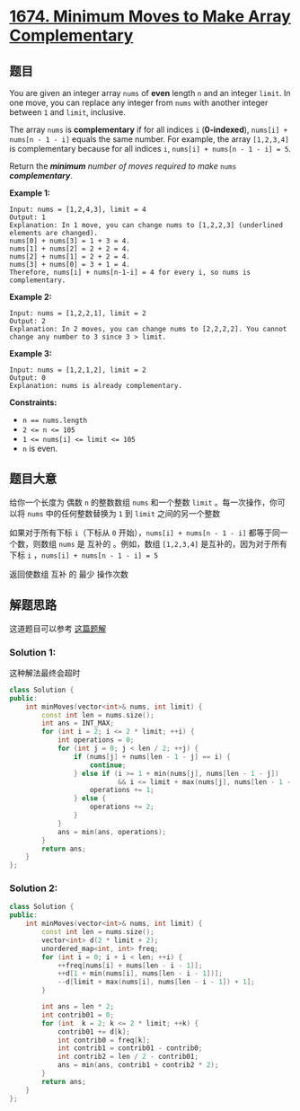# [1674. Minimum Moves to Make Array Complementary](https://leetcode.com/problems/minimum-moves-to-make-array-complementary/)

## 题目

You are given an integer array `nums` of **even** length `n` and an integer `limit`. In one move, you can replace any integer from `nums` with another integer between `1` and `limit`, inclusive.

The array `nums` is **complementary** if for all indices `i` (**0-indexed**), `nums[i] + nums[n - 1 - i]` equals the same number. For example, the array `[1,2,3,4]` is complementary because for all indices `i`, `nums[i] + nums[n - 1 - i] = 5`.

Return the ***minimum** number of moves required to make* `nums` ***complementary***.

 

**Example 1:**

```
Input: nums = [1,2,4,3], limit = 4
Output: 1
Explanation: In 1 move, you can change nums to [1,2,2,3] (underlined elements are changed).
nums[0] + nums[3] = 1 + 3 = 4.
nums[1] + nums[2] = 2 + 2 = 4.
nums[2] + nums[1] = 2 + 2 = 4.
nums[3] + nums[0] = 3 + 1 = 4.
Therefore, nums[i] + nums[n-1-i] = 4 for every i, so nums is complementary.
```

**Example 2:**

```
Input: nums = [1,2,2,1], limit = 2
Output: 2
Explanation: In 2 moves, you can change nums to [2,2,2,2]. You cannot change any number to 3 since 3 > limit.
```

**Example 3:**

```
Input: nums = [1,2,1,2], limit = 2
Output: 0
Explanation: nums is already complementary.
```

 

**Constraints:**

- `n == nums.length`
- `2 <= n <= 105`
- `1 <= nums[i] <= limit <= 105`
- `n` is even.

## 题目大意

给你一个长度为 偶数 `n` 的整数数组 `nums` 和一个整数 `limit` 。每一次操作，你可以将 `nums` 中的任何整数替换为 `1` 到 `limit` 之间的另一个整数

如果对于所有下标 `i`（下标从 `0` 开始），`nums[i] + nums[n - 1 - i]` 都等于同一个数，则数组 `nums` 是 互补的 。例如，数组 `[1,2,3,4]` 是互补的，因为对于所有下标 `i` ，`nums[i] + nums[n - 1 - i] = 5` 

返回使数组 互补 的 最少 操作次数

## 解题思路

这道题目可以参考 [这篇题解](https://leetcode.cn/problems/minimum-moves-to-make-array-complementary/solution/shi-shu-zu-hu-bu-de-zui-shao-cao-zuo-ci-shu-by-zer/)

### Solution 1:

这种解法最终会超时

````c++
class Solution {
public:
    int minMoves(vector<int>& nums, int limit) {
        const int len = nums.size();
        int ans = INT_MAX;
        for (int i = 2; i <= 2 * limit; ++i) {
            int operations = 0;
            for (int j = 0; j < len / 2; ++j) {
                if (nums[j] + nums[len - 1 - j] == i) {
                    continue;
                } else if (i >= 1 + min(nums[j], nums[len - 1 - j])
                           && i <= limit + max(nums[j], nums[len - 1 - j])) {
                    operations += 1;
                } else {
                    operations += 2;
                }
            }
            ans = min(ans, operations);
        }
        return ans;
    }
};
````

### Solution 2:


````c++
class Solution {
public:
    int minMoves(vector<int>& nums, int limit) {
        const int len = nums.size();
        vector<int> d(2 * limit + 2);
        unordered_map<int, int> freq;
        for (int i = 0; i + i < len; ++i) {
            ++freq[nums[i] + nums[len - i - 1]];
            ++d[1 + min(nums[i], nums[len - i - 1])];
            --d[limit + max(nums[i], nums[len - i - 1]) + 1];
        }

        int ans = len * 2;
        int contrib01 = 0;
        for (int  k = 2; k <= 2 * limit; ++k) {
            contrib01 += d[k];
            int contrib0 = freq[k];
            int contrib1 = contrib01 - contrib0;
            int contrib2 = len / 2 - contrib01;
            ans = min(ans, contrib1 + contrib2 * 2);
        }
        return ans;
    }
};
````
